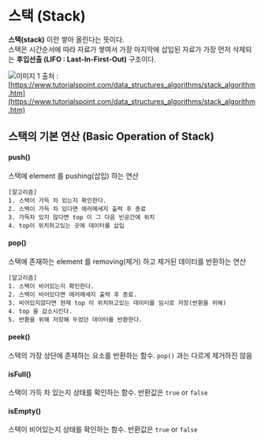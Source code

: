 # 스택 (Stack)
**스택(stack)** 이란 쌓아 올린다는 뜻이다.  
스택은 시간순서에 따라 자료가 쌓여서 가장 마지막에 삽입된 자료가 가장 먼저 삭제되는 **후입선출 (LIFO : Last-In-First-Out)** 구조이다.

![이미지 1](https://www.tutorialspoint.com/data_structures_algorithms/images/stack_representation.jpg)
출처 : [https://www.tutorialspoint.com/data_structures_algorithms/stack_algorithm.htm](https://www.tutorialspoint.com/data_structures_algorithms/stack_algorithm.htm)


## 스택의 기본 연산 (Basic Operation of Stack)

#### push()
스택에 element 를 pushing(삽입) 하는 연산
```
[알고리즘]
1. 스택이 가득 차 있는지 확인한다.
2. 스택이 가득 차 있다면 에러메세지 출력 후 종료
3. 가득차 있지 않다면 top 이 그 다음 빈공간에 위치
4. top이 위치하고있는 곳에 데이터를 삽입
```

#### pop()
스택에 존재하는 element 를 removing(제거) 하고 제거된 데이터를 반환하는 연산

```
[알고리즘]
1. 스택이 비어있는지 확인한다.
2. 스택이 비어있다면 에러메세지 출력 후 종료.
3. 비어있지않다면 현재 top 이 위치하고있는 데이터를 임시로 저장(반환을 위해)
4. top 을 감소시킨다.
5. 반환을 위해 저장해 두었던 데이터를 반환한다.
```

#### peek()
스택의 가장 상단에 존재하는 요소를 반환하는 함수. `pop()` 과는 다르게 제거하진 않음

#### isFull()
스택이 가득 차 있는지 상태를 확인하는 함수. 반환값은 `true` or `false`

#### isEmpty()
스택이 비어있는지 상태를 확인하는 함수. 반환값은 `true` or `false`
